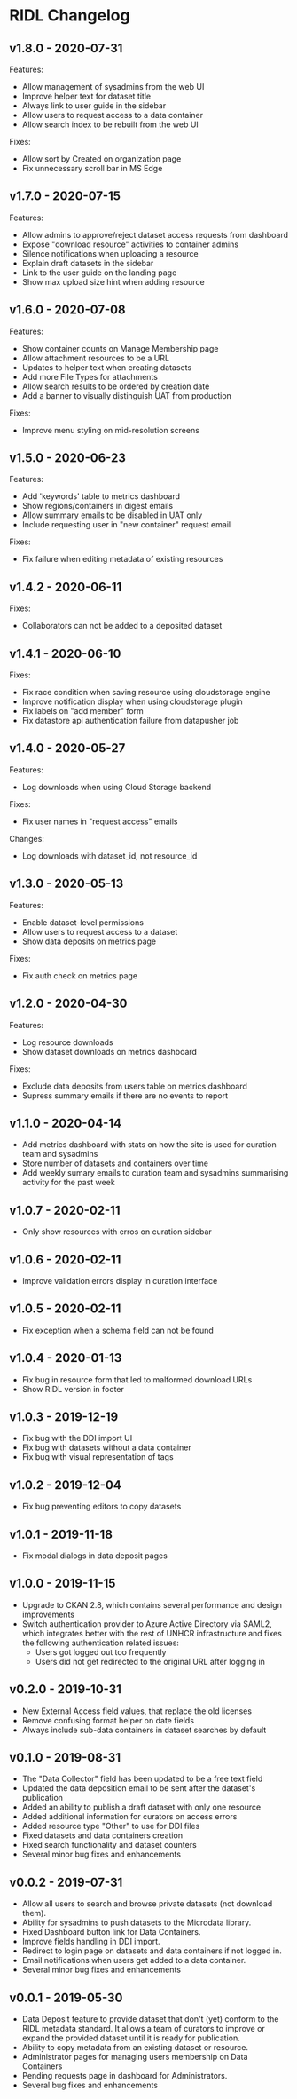 # RIDL Changelog

## v1.8.0 - 2020-07-31

Features:
* Allow management of sysadmins from the web UI
* Improve helper text for dataset title
* Always link to user guide in the sidebar
* Allow users to request access to a data container
* Allow search index to be rebuilt from the web UI

Fixes:
* Allow sort by Created on organization page
* Fix unnecessary scroll bar in MS Edge

## v1.7.0 - 2020-07-15

Features:
* Allow admins to approve/reject dataset access requests from dashboard
* Expose "download resource" activities to container admins
* Silence notifications when uploading a resource
* Explain draft datasets in the sidebar
* Link to the user guide on the landing page
* Show max upload size hint when adding resource

## v1.6.0 - 2020-07-08

Features:
* Show container counts on Manage Membership page
* Allow attachment resources to be a URL
* Updates to helper text when creating datasets
* Add more File Types for attachments
* Allow search results to be ordered by creation date
* Add a banner to visually distinguish UAT from production

Fixes:
* Improve menu styling on mid-resolution screens

## v1.5.0 - 2020-06-23

Features:
* Add 'keywords' table to metrics dashboard
* Show regions/containers in digest emails
* Allow summary emails to be disabled in UAT only
* Include requesting user in "new container" request email

Fixes:
* Fix failure when editing metadata of existing resources

## v1.4.2 - 2020-06-11

Fixes:
* Collaborators can not be added to a deposited dataset

## v1.4.1 - 2020-06-10

Fixes:
* Fix race condition when saving resource using cloudstorage engine
* Improve notification display when using cloudstorage plugin
* Fix labels on "add member" form
* Fix datastore api authentication failure from datapusher job

## v1.4.0 - 2020-05-27

Features:
* Log downloads when using Cloud Storage backend

Fixes:
* Fix user names in "request access" emails

Changes:
* Log downloads with dataset_id, not resource_id

## v1.3.0 - 2020-05-13

Features:
* Enable dataset-level permissions
* Allow users to request access to a dataset
* Show data deposits on metrics page

Fixes:
* Fix auth check on metrics page

## v1.2.0 - 2020-04-30

Features:
* Log resource downloads
* Show dataset downloads on metrics dashboard

Fixes:
* Exclude data deposits from users table on metrics dashboard
* Supress summary emails if there are no events to report

## v1.1.0 - 2020-04-14

* Add metrics dashboard with stats on how the site is used for curation team and sysadmins
* Store number of datasets and containers over time
* Add weekly sumary emails to curation team and sysadmins summarising activity for the past week

## v1.0.7 - 2020-02-11

* Only show resources with erros on curation sidebar

## v1.0.6 - 2020-02-11

* Improve validation errors display in curation interface

## v1.0.5 - 2020-02-11

* Fix exception when a schema field can not be found

## v1.0.4 - 2020-01-13

* Fix bug in resource form that led to malformed download URLs
* Show RIDL version in footer

## v1.0.3 - 2019-12-19

* Fix bug with the DDI import UI
* Fix bug with datasets without a data container
* Fix bug with visual representation of tags

## v1.0.2 - 2019-12-04

* Fix bug preventing editors to copy datasets

## v1.0.1 - 2019-11-18

* Fix modal dialogs in data deposit pages

## v1.0.0 - 2019-11-15

* Upgrade to CKAN 2.8, which contains several performance and design
  improvements
* Switch authentication provider to Azure Active Directory via SAML2,
  which integrates better with the rest of UNHCR infrastructure and
  fixes the following authentication related issues:
    * Users got logged out too frequently
    * Users did not get redirected to the original URL after logging in

## v0.2.0 - 2019-10-31

* New External Access field values, that replace the old licenses
* Remove confusing format helper on date fields
* Always include sub-data containers in dataset searches by default

## v0.1.0 - 2019-08-31

* The "Data Collector" field has been updated to be a free text field
* Updated the data deposition email to be sent after the dataset's publication
* Added an ability to publish a draft dataset with only one resource
* Added additional information for curators on access errors
* Added resource type "Other" to use for DDI files
* Fixed datasets and data containers creation
* Fixed search functionality and dataset counters
* Several minor bug fixes and enhancements

## v0.0.2 - 2019-07-31

* Allow all users to search and browse private datasets (not download them).
* Ability for sysadmins to push datasets to the Microdata library.
* Fixed Dashboard button link for Data Containers.
* Improve fields handling in DDI import.
* Redirect to login page on datasets and data containers if not logged in.
* Email notifications when users get added to a data container.
* Several minor bug fixes and enhancements

## v0.0.1 - 2019-05-30

* Data Deposit feature to provide dataset that don't (yet) conform to the RIDL
  metadata standard. It allows a team of curators to improve or expand the
  provided dataset until it is ready for publication.
* Ability to copy metadata from an existing dataset or resource.
* Administrator pages for managing users membership on Data Containers
* Pending requests page in dashboard for Administrators.
* Several bug fixes and enhancements
